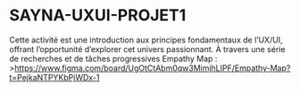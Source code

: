 # SAYNA-UXUI-PROJET1
Cette activité est une introduction aux principes fondamentaux de l’UX/UI, offrant l’opportunité d’explorer cet univers passionnant. À travers une série de recherches et de tâches progressives
Empathy Map : >https://www.figma.com/board/UgOtCtAbm0qw3MimjhLIPF/Empathy-Map?t=PejkaNTPYKbPjWDx-1
